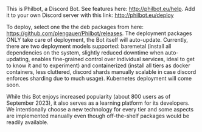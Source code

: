 This is Philbot, a Discord Bot. See features here: http://philbot.eu/help. Add it to your own Discord server with this link: http://philbot.eu/deploy

To deploy, select one the the deb packages from here: https://github.com/plengauer/Philbot/releases.
The deployment packages ONLY take care of deployment, the Bot itself will auto-update.
Currently, there are two deployment models supported:
baremetal (install all dependencies on the system, slightly reduced downtime when auto-updating, enables fine-grained control over individual services, ideal to get to know it and to experiment) and
containerized (install all tiers as docker containers, less cluttered, discord shards manually scalable in case discord enforces sharding due to much usage). Kubernetes deployment will come soon.

While this Bot enjoys increased popularity (about 800 users as of September 2023), it also serves as a learning platform for its developers.
We intentionally choose a new technology for every tier and some aspects are implemented manually even though off-the-shelf packages would be readily available. 
